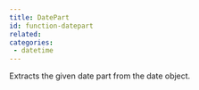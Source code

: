 ```yaml
---
title: DatePart
id: function-datepart
related:
categories:
 - datetime
---
```


Extracts the given date part from the date object.